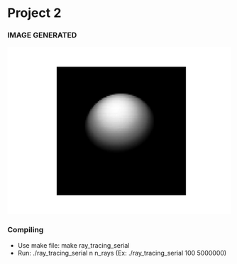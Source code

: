 # Project 2

### IMAGE GENERATED
![Ray Object](./Milestone-1/ray_tracing_object.png)

### Compiling
* Use make file: make ray_tracing_serial
* Run: ./ray_tracing_serial n n_rays (Ex: ./ray_tracing_serial 100 5000000)